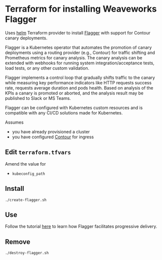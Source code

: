 # Terraform for installing Weaveworks Flagger

Uses [helm](https://www.terraform.io/docs/providers/helm/index.html) Terraform provider to install [Flagger](https://docs.flagger.app) with support for Contour canary deployments.

Flagger is a Kubernetes operator that automates the promotion of canary deployments using a routing provider (e.g., Contour) for traffic shifting and Prometheus metrics for canary analysis. The canary analysis can be extended with webhooks for running system integration/acceptance tests, load tests, or any other custom validation.

Flagger implements a control loop that gradually shifts traffic to the canary while measuring key performance indicators like HTTP requests success rate, requests average duration and pods health. Based on analysis of the KPIs a canary is promoted or aborted, and the analysis result may be published to Slack or MS Teams.

Flagger can be configured with Kubernetes custom resources and is compatible with any CI/CD solutions made for Kubernetes.

Assumes

* you have already provisioned a cluster
* you have configured [Contour](../k8s/contour) for ingress

## Edit `terraform.tfvars`

Amend the value for

* `kubeconfig_path`

## Install

```
./create-flagger.sh
```

## Use

Follow the tutorial [here](https://docs.flagger.app/tutorials/contour-progressive-delivery#bootstrap) to learn how Flagger facilitates progressive delivery.

## Remove

```
./destroy-flagger.sh
```
